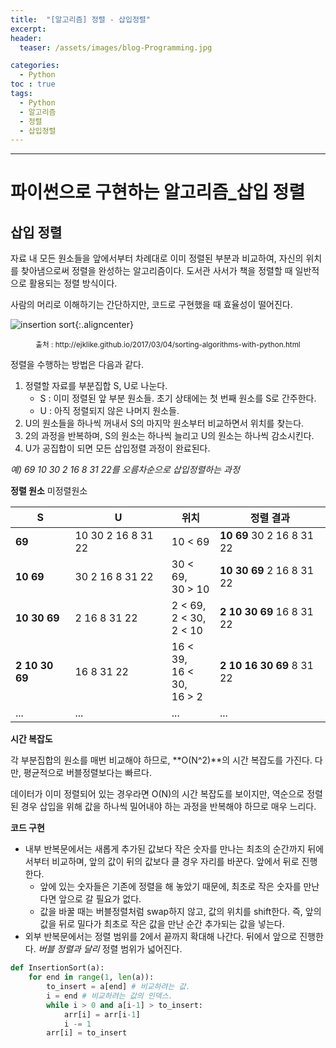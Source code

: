 ```yaml
---
title:  "[알고리즘] 정렬 - 삽입정렬"
excerpt:
header:
  teaser: /assets/images/blog-Programming.jpg

categories:
  - Python
toc : true
tags:
  - Python
  - 알고리즘
  - 정렬
  - 삽입정렬
---
```






---





# 파이썬으로 구현하는 알고리즘_삽입 정렬



## 삽입 정렬



 자료 내 모든 원소들을 앞에서부터 차례대로 이미 정렬된 부분과 비교하여, 자신의 위치를 찾아냄으로써 정렬을 완성하는 알고리즘이다. 도서관 사서가 책을 정렬할 때 일반적으로 활용되는 정렬 방식이다.

 사람의 머리로 이해하기는 간단하지만, 코드로 구현했을 때 효율성이 떨어진다.



![insertion sort]({{site.url}}/assets/images/insertion-sort.gif){:.aligncenter}

<center><sup>출처 : http://ejklike.github.io/2017/03/04/sorting-algorithms-with-python.html</sup></center>



 정렬을 수행하는 방법은 다음과 같다.

1. 정렬할 자료를 부분집합 S, U로 나눈다.
   * S : 이미 정렬된 앞 부분 원소들. 초기 상태에는 첫 번째 원소를 S로 간주한다.
   * U : 아직 정렬되지 않은 나머지 원소들.
2. U의 원소들을 하나씩 꺼내서 S의 마지막 원소부터 비교하면서 위치를 찾는다.
3. 2의 과정을 반복하며, S의 원소는 하나씩 늘리고 U의 원소는 하나씩 감소시킨다.
4. U가 공집합이 되면 모든 삽입정렬 과정이 완료된다.



*예) 69 10 30 2 16 8 31 22를 오름차순으로 삽입정렬하는 과정*

**정렬 원소** 미정렬원소

| S              | U                  | 위치                               | 정렬 결과                 |
| -------------- | ------------------ | ---------------------------------- | ------------------------- |
| **69**         | 10 30 2 16 8 31 22 | 10 < 69                            | **10 69** 30 2 16 8 31 22 |
| **10 69**      | 30 2 16 8 31 22    | 30 < 69,<br />30 > 10              | **10 30 69** 2 16 8 31 22 |
| **10 30 69**   | 2 16 8 31 22       | 2 < 69,<br />2 < 30,<br />2 < 10   | **2 10 30 69** 16 8 31 22 |
| **2 10 30 69** | 16 8 31 22         | 16 < 39,<br />16 < 30,<br />16 > 2 | **2 10 16 30 69** 8 31 22 |
| ...            | ...                | ...                                | ...                       |



**시간 복잡도**

 각 부분집합의 원소를 매번 비교해야 하므로, **O(N^2)**의 시간 복잡도를 가진다. 다만, 평균적으로 버블정렬보다는 빠르다.

 데이터가 이미 정렬되어 있는 경우라면 O(N)의 시간 복잡도를 보이지만, 역순으로 정렬된 경우 삽입을 위해 값을 하나씩 밀어내야 하는 과정을 반복해야 하므로  매우 느리다. 



**코드 구현**

* 내부 반복문에서는 새롭게 추가된 값보다 작은 숫자를 만나는 최초의 순간까지 뒤에서부터 비교하며, 앞의 값이 뒤의 값보다 클 경우 자리를 바꾼다. 앞에서 뒤로 진행한다.
  * 앞에 있는 숫자들은 기존에 정렬을 해 놓았기 때문에, 최초로 작은 숫자를 만난다면 앞으로 갈 필요가 없다.
  * 값을 바꿀 때는 버블정렬처럼 swap하지 않고, 값의 위치를 shift한다. 즉, 앞의 값을 뒤로 밀다가 최초로 작은 값을 만난 순간 추가되는 값을 넣는다.
* 외부 반복문에서는 정렬 범위를 2에서 끝까지 확대해 나간다. 뒤에서 앞으로 진행한다. *버블 정렬과 달리* 정렬 범위가 넓어진다.

```python
def InsertionSort(a):
    for end in range(1, len(a)):
        to_insert = a[end] # 비교하려는 값.
        i = end # 비교하려는 값의 인덱스.
        while i > 0 and a[i-1] > to_insert:
            arr[i] = arr[i-1]
            i -= 1
        arr[i] = to_insert
```

